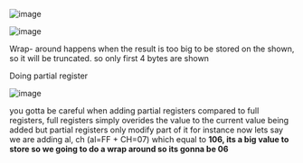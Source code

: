 ![image](https://github.com/user-attachments/assets/2985e96f-0cda-4a92-ace7-ba04be1a4768)

![image](https://github.com/user-attachments/assets/3aa2a689-41e4-4cd6-aa2e-4bc6133b0d2f)

Wrap- around happens when the result is too big to be stored on the shown, so it will be truncated. so only first 4 bytes are shown

Doing partial register

![image](https://github.com/user-attachments/assets/4bdf912d-fd78-4e24-94fd-81d10ced50ca)

you gotta be careful when adding partial registers compared to full registers, full registers simply overides the value to the current value being added but partial registers only modify part of it
for instance now lets say we are adding al, ch (al=FF + CH=07) which equal to **106, its a big value to store so we going to do a wrap around so its gonna be 06**
